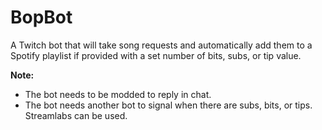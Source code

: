 # BopBot

A Twitch bot that will take song requests and automatically add them to a Spotify playlist if provided with a set number of bits, subs, or tip value.

**Note:**
* The bot needs to be modded to reply in chat.
* The bot needs another bot to signal when there are subs, bits, or tips. Streamlabs can be used.
